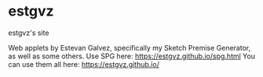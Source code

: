 # estgvz
estgvz's site

Web applets by Estevan Galvez, specifically my Sketch Premise Generator, as well as some others.
Use SPG here:
https://estgvz.github.io/spg.html
You can use them all here:
https://estgvz.github.io/
